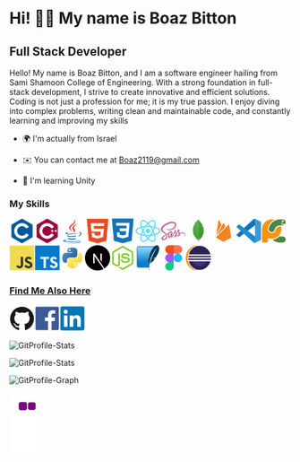 # Hi! 👋🏻 My name is Boaz Bitton


## Full Stack Developer

Hello! My name is Boaz Bitton, and I am a software engineer hailing from Sami Shamoon College of Engineering. With a strong foundation in full-stack development, I strive to create innovative and efficient solutions. Coding is not just a profession for me; it is my true passion. I enjoy diving into complex problems, writing clean and maintainable code, and constantly learning and improving my skills

* 🌍 I'm actually from Israel
<!--  * 🖥️ See my portfolio at [Boaz Bitton](www.boazbitton.com) -->
* ✉️ You can contact me at [Boaz2119@gmail.com](mailto:Boaz2119@gmail.com)

* 🧠 I'm learning Unity



### My Skills

<p align="left"><a href="https://docs.microsoft.com/en-us/cpp/?view=msvc-170" target="_blank" rel="noreferrer"><img src=https://raw.githubusercontent.com/RoniJackVituli/gitprofile/main/src/helpers/icons/programming/c-color.svg alt="" width="45px" height="45px"/><a href="https://docs.microsoft.com/en-us/cpp/?view=msvc-170" target="_blank" rel="noreferrer"><img src=https://raw.githubusercontent.com/RoniJackVituli/gitprofile/main/src/helpers/icons/programming/cplusplus-color.svg alt="" width="45px" height="45px"/><a href="https://www.oracle.com/java/" target="_blank" rel="noreferrer"><img src=https://raw.githubusercontent.com/RoniJackVituli/gitprofile/main/src/helpers/icons/programming/java-color.svg alt="" width="45px" height="45px"/><a href="https://developer.mozilla.org/en-US/docs/Web/HTML" target="_blank" rel="noreferrer"><img src=https://raw.githubusercontent.com/RoniJackVituli/gitprofile/main/src/helpers/icons/programming/html5-color.svg alt="" width="45px" height="45px"/><a href="https://developer.mozilla.org/en-US/docs/Web/CSS" target="_blank" rel="noreferrer"><img src=https://raw.githubusercontent.com/RoniJackVituli/gitprofile/main/src/helpers/icons/programming/css3-color.svg alt="" width="45px" height="45px"/><a href="https://reactjs.org/docs/getting-started.html" target="_blank" rel="noreferrer"><img src=https://raw.githubusercontent.com/RoniJackVituli/gitprofile/main/src/helpers/icons/programming/react-color.svg alt="" width="45px" height="45px"/><a href="https://sass-lang.com/documentation/" target="_blank" rel="noreferrer"><img src=https://raw.githubusercontent.com/RoniJackVituli/gitprofile/main/src/helpers/icons/programming/sass-color.svg alt="" width="45px" height="45px"/><a href="https://mongodb.com/" target="_blank" rel="noreferrer"><img src=https://raw.githubusercontent.com/RoniJackVituli/gitprofile/main/src/helpers/icons/programming/mongodb-color.svg alt="" width="45px" height="45px"/><a href="https://www.mysql.com/" target="_blank" rel="noreferrer"><img src=https://raw.githubusercontent.com/RoniJackVituli/gitprofile/main/src/helpers/icons/programming/firebase-color.svg alt="" width="45px" height="45px"/><a href="https://code.visualstudio.com/docs" target="_blank" rel="noreferrer"><img src=https://raw.githubusercontent.com/RoniJackVituli/gitprofile/main/src/helpers/icons/ide/vscode-color.svg alt="" width="45px" height="45px"/><a href="https://www.jetbrains.com/pycharm/" target="_blank" rel="noreferrer"><img src=https://raw.githubusercontent.com/RoniJackVituli/gitprofile/main/src/helpers/icons/ide/pycharm-color.svg alt="" width="45px" height="45px"/><a href="https://developer.mozilla.org/en-US/docs/Web/JavaScript" target="_blank" rel="noreferrer"><img src=https://raw.githubusercontent.com/RoniJackVituli/gitprofile/main/src/helpers/icons/programming/javascript-color.svg alt="" width="45px" height="45px"/><a href="https://www.typescriptlang.org/docs/" target="_blank" rel="noreferrer"><img src=https://raw.githubusercontent.com/RoniJackVituli/gitprofile/main/src/helpers/icons/programming/typescript-color.svg alt="" width="45px" height="45px"/><a href="https://www.python.org/" target="_blank" rel="noreferrer"><img src=https://raw.githubusercontent.com/RoniJackVituli/gitprofile/main/src/helpers/icons/programming/python-color.svg alt="" width="45px" height="45px"/><a href="https://nextjs.org/docs" target="_blank" rel="noreferrer"><img src=https://raw.githubusercontent.com/RoniJackVituli/gitprofile/main/src/helpers/icons/programming/nextjs-color.svg alt="" width="45px" height="45px"/><a href="https://nodejs.org/en/docs/" target="_blank" rel="noreferrer"><img src=https://raw.githubusercontent.com/RoniJackVituli/gitprofile/main/src/helpers/icons/programming/nodejs-color.svg alt="" width="45px" height="45px"/><a href="https://firebase.google.com/?gclid=Cj0KCQiA1NebBhDDARIsAANiDD0WAk2cXLSF1OL1qTEnmokX4CjpWAl_UiJElEZW4hlMvl16h4AWltEaApgxEALw_wcB&gclsrc=aw.ds" target="_blank" rel="noreferrer"><img src=https://raw.githubusercontent.com/RoniJackVituli/gitprofile/main/src/helpers/icons/programming/sqlite-color.svg alt="" width="45px" height="45px"/><a href="https://www.Figma.com" target="_blank" rel="noreferrer"><img src=https://raw.githubusercontent.com/RoniJackVituli/gitprofile/main/src/helpers/icons/programming/figma-color.svg alt="" width="45px" height="45px"/><a href="https://www.eclipse.org/" target="_blank" rel="noreferrer"><img src=https://raw.githubusercontent.com/RoniJackVituli/gitprofile/main/src/helpers/icons/ide/eclipse-color.svg alt="" width="45px" height="45px"/></p>


### Find Me Also Here

<p align="left"><a href=https://www.github.com/boazbitt target="_blank" rel="noreferrer"><img src=https://raw.githubusercontent.com/RoniJackVituli/gitprofile/main/src/helpers/icons/socials/github.svg width="45px" height="45px" /></a><a href=https://www.facebook.com/Boaz2119 target="_blank" rel="noreferrer"><img src=https://raw.githubusercontent.com/RoniJackVituli/gitprofile/main/src/helpers/icons/socials/facebook.svg width="45px" height="45px" /></a><a href=https://www.linkedin.com/in/boaz-bitton target="_blank" rel="noreferrer"><img src=https://raw.githubusercontent.com/RoniJackVituli/gitprofile/main/src/helpers/icons/socials/linkedin.svg width="45px" height="45px" /></a></p>

![GitProfile-Stats](https://github-readme-stats.vercel.app/api?username=boazbitt&show_icons=true&theme=dark)

![GitProfile-Stats](https://github-readme-stats.vercel.app/api/top-langs?username=boazbitt&show_icons=true&theme=dark)

![GitProfile-Graph](https://github-readme-activity-graph.cyclic.app/graph?username=boazbitt&theme=high-contrast)

![snake gif](https://github.com/BoazBitt/BoazBitt/blob/output/github-contribution-grid-snake.gif)

